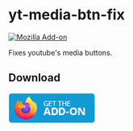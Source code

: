 # yt-media-btn-fix

[![Mozilla Add-on](https://img.shields.io/amo/v/youtube-media-buttons-fix)](https://addons.mozilla.org/pl/firefox/addon/youtube-media-buttons-fix/)

Fixes youtube's media buttons.

## Download

[![addons.mozilla.org](amo-btn.png)](https://addons.mozilla.org/pl/firefox/addon/youtube-media-buttons-fix/)
